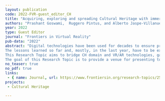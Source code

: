 ```yaml
---
layout: publication
code: 2022-FVR-guest_editor_CH
title: "Acquiring, exploring and spreading Cultural Heritage with immersive technologies"
authors: "Prashant Goswami,  Ruggero Pintus, and Alberto Jaspe-Villanueva"
year: 2022
type: Guest Editor
journal: "Frontiers in Virtual Reality"
pub-data: "2022"
abstract: "Digital technologies have been used for decades to ensure preservation, conservation, research, and wide access to Cultural Heritage (CH) content. Computer Graphics techniques have provided effective digitization of the shape and appearance of artworks and archaeological sites, becoming the main basis to virtually convey this information to the general public. CH can be explored in immersive environments so the users can better experiment and understand it; virtual tours of museums, libraries, and archaeological sites, powered by virtual and augmented reality technologies, open up possibilities of an enhanced access and inspection of places, environments and contents normally not accessible to people. This role has been even more evident during the extreme conditions of the recent COVID-19 pandemic, when these technologies represent the most practical and helpful means to reach CH assets.
The lessons learned so far and, mostly, in the last year, have to be exploited to improve the field of CH digitization and dissemination, in order to increase public cultural awareness and consolidate the cultural identity of mankind around that valuable heritage.<br/>
This Research Topic aims to bridge CH domain and VR/AR technologies, gathering quality publications which address challenges across the whole stages from acquisition, to exploration and dissemination. The whole pipeline covers many different topics ranging from the required capturing technologies enabling high degrees of similarity with the reality (CH digital twins), to the rendering techniques to achieve detailed and realistic visualizations. We encourage submissions as well regarding user interaction to allow exploration at different levels of expertise, methods for dealing with the meta-information, or the design of tools and installations for both the experts and the general public that use virtual and augmented reality technologies.
The goal of this Research Topic is to provide a venue for presenting to the community solutions that address those different challenges, ranging from specific research problems to reviews of the state of the art, as well as case studies."
no_teaser: true
no_pdf: true
links:
 - { name: Journal, url: https://www.frontiersin.org/research-topics/25084/acquiring-exploring-and-spreading-cultural-heritage-with-immersive-technologies }
projects: 
 - Cultural Heritage

---
```

